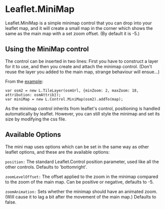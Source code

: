 # Leaflet.MiniMap

Leaflet.MiniMap is a simple minimap control that you can drop into your leaflet map, and it will create a small map in the corner which shows the same as the main map with a set zoom offset. (By default it is -5.)

## Using the MiniMap control

The control can be inserted in two lines: First you have to construct a layer for it to use, and then you create and attach the minimap control. (Don't reuse the layer you added to the main map, strange behaviour will ensue...)

From the [example](http://norkart.github.com/Leaflet-MiniMap/example.html):
    
    var osm2 = new L.TileLayer(osmUrl, {minZoom: 2, maxZoom: 18, attribution: osmAttrib});
    var miniMap = new L.Control.MiniMap(osm2).addTo(map);

As the minimap control inherits from leaflet's control, positioning is handled automatically by leaflet. However, you can still style the minimap and set its size by modifying the css file.

## Available Options
 The mini map uses options which can be set in the same way as other leaflet options, and these are the available options:

`position:` The standard Leaflet.Control position parameter, used like all the other controls. Defaults to 'bottomright'.

`zoomLevelOffset:` The offset applied to the zoom in the minimap compared to the zoom of the main map. Can be positive or negative, defaults to -5.

`zoomAnimation:` Sets whether the minimap should have an animated zoom. (Will cause it to lag a bit after the movement of the main map.) Defaults to false.
